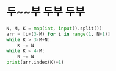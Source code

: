 # 두~~부 두부 두부

```python
N, M, K = map(int, input().split())
arr = [i+(3-M) for i in range(1, N+1)]
while K > 3-M+N:
    K -= N
while K < 4-M:
    K += N
print(arr.index(K)+1)
```

